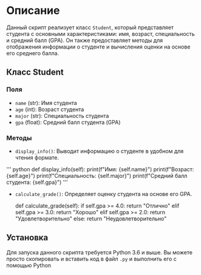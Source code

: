 # Описание

Данный скрипт реализует класс `Student`, который представляет студента с основными характеристиками:
имя, возраст, специальность и средний балл (GPA).
Он также предоставляет методы для отображения информации о студенте и вычисления оценки на основе его
среднего балла.

## Класс Student

### Поля

- `name` (str): Имя студента
- `age` (int): Возраст студента
- `major` (str): Специальность студента
- `gpa` (float): Средний балл студента (GPA)

### Методы

- `display_info()`: Выводит информацию о студенте в удобном для чтения формате.
  
''' python
  def display_info(self):
      print(f"Имя: {self.name}")
      print(f"Возраст: {self.age}")
      print(f"Специальность: {self.major}")
      print(f"Средний балл студента: {self.gpa}")
'''

- `calculate_grade()`: Определяет оценку студента на основе его GPA.
  

  def calculate_grade(self):
      if self.gpa >= 4.0:
          return "Отлично"
      elif self.gpa >= 3.0:
          return "Хорошо"
      elif self.gpa >= 2.0:
          return "Удовлетворительно"
      else:
          return "Неудовлетворительно"

## Установка

Для запуска данного скрипта требуется Python 3.6 и выше. Вы можете просто скопировать и вставить код
в файл `.py` и выполнить его с помощью Python
